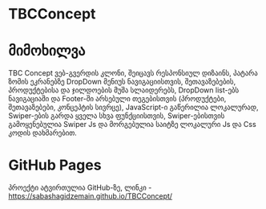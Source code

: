 # TBCConcept

# მიმოხილვა
 TBC Concept ვებ-გვერდის კლონი, შეიცავს რესპონსიულ დიზაინს, პატარა ზომის ეკრანებზე DropDown მენიუს ნავიგაციისთვის,
შეთავაზებების, პროდუქტებისა და ჯილდოების მუშა სლაიდერებს,
DropDown list-ებს ნავიგაციაში და Footer-ში არსებული თეგებისთვის (პროდუქტები, შეთავაზებები, კონცეპტის სივრცე),
JavaScript-ი გაწერილია ლოკალურად, Swiper-ების გარდა ყველა
სხვა ფუნქციისთვის, Swiper-ებისთვის გამოყენებულია Swiper Js და მორგებულია საიტზე ლოკალური Js და Css კოდის დახმარებით.

# GitHub Pages
 პროექტი ატვირთულია GitHub-ზე, ლინკი - https://sabashagidzemain.github.io/TBCConcept/